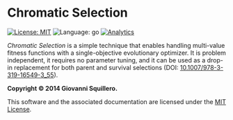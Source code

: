 Chromatic Selection
===================

[![License: MIT](https://img.shields.io/badge/license-mit-green.svg)](/LICENSE.md)
![Language: go](https://img.shields.io/badge/language-go-blue.svg)
[![Analytics](https://ga-beacon.appspot.com/UA-28094298-5/github/chromatic-selection)](https://en.wikipedia.org/wiki/Google_Analytics)

*Chromatic Selection* is a simple technique that enables handling multi-value fitness functions with a single-objective evolutionary optimizer. It is problem independent, it requires no parameter tuning, and it can be used as a drop-in replacement for both parent and survival selections (DOI: [10.1007/978-3-319-16549-3_55](https://dx.doi.org/10.1007/978-3-319-16549-3_55)).

**Copyright © 2014 Giovanni Squillero.**

This software and the associated documentation are licensed under the [MIT License](/LICENSE.md).
